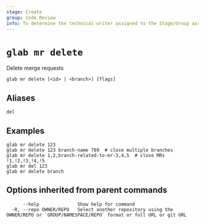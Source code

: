 ```yaml
---
stage: Create
group: Code Review
info: To determine the technical writer assigned to the Stage/Group associated with this page, see https://about.gitlab.com/handbook/product/ux/technical-writing/#assignments
---
```


<!--
This documentation is auto generated by a script.
Please do not edit this file directly. Run `make gen-docs` instead.
-->

# `glab mr delete`

Delete merge requests

```plaintext
glab mr delete [<id> | <branch>] [flags]
```

## Aliases

```plaintext
del
```

## Examples

```plaintext
glab mr delete 123
glab mr delete 123 branch-name 789  # close multiple branches
glab mr delete 1,2,branch-related-to-mr-3,4,5  # close MRs !1,!2,!3,!4,!5
glab mr del 123
glab mr delete branch

```

## Options inherited from parent commands

```plaintext
      --help              Show help for command
  -R, --repo OWNER/REPO   Select another repository using the OWNER/REPO or `GROUP/NAMESPACE/REPO` format or full URL or git URL
```
